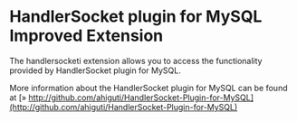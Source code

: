 # HandlerSocket plugin for MySQL Improved Extension #

The handlersocketi extension allows you to access the functionality
provided by HandlerSocket plugin for MySQL.

More information about the HandlerSocket plugin for MySQL can be found at
[» http://github.com/ahiguti/HandlerSocket-Plugin-for-MySQL](http://github.com/ahiguti/HandlerSocket-Plugin-for-MySQL)
